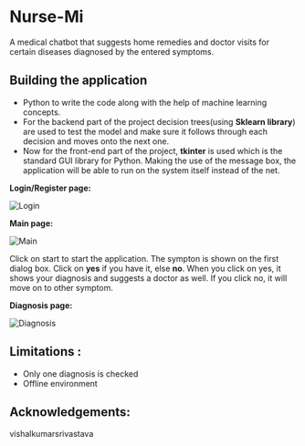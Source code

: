 # Nurse-Mi
A medical chatbot that suggests home remedies and doctor visits for certain diseases diagnosed by the entered symptoms.

## Building the application 
* Python to write the code along with the help of machine learning concepts.
* For the backend part of the project decision trees(using **Sklearn library**) are used to test the model and make sure it follows through each decision and moves onto the next one. 
* Now for the front-end part of the project, **tkinter** is used which is the standard GUI library for Python. Making the use of the message box, the application will be able to run on the system itself instead of the net.


**Login/Register page:**

![Login](/static/Login.png)

**Main page:**

![Main](/static/Main-screen.png)

Click on start to start the application. The sympton is shown on the first dialog box. Click on **yes** if you have it, else **no**.
When you click on yes, it shows your diagnosis and suggests a doctor as well.
If you click no, it will move on to other symptom.

**Diagnosis page:**

![Diagnosis](/static/Diagnosis.png)

## Limitations :
* Only one diagnosis is checked
* Offline environment

## Acknowledgements:
vishalkumarsrivastava
